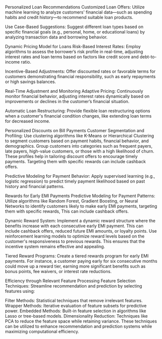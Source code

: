 Personalized Loan Recommendations
Customized Loan Offers:
Utilize machine learning to analyze customers' financial data—such as spending habits and credit history—to recommend suitable loan products.

Use Case-Based Suggestions:
Suggest different loan types based on specific financial goals (e.g., personal, home, or educational loans) by analyzing transaction data and borrowing behavior.

Dynamic Pricing Model for Loans
Risk-Based Interest Rates:
Employ algorithms to assess the borrower’s risk profile in real-time, adjusting interest rates and loan terms based on factors like credit score and debt-to-income ratio.

Incentive-Based Adjustments:
Offer discounted rates or favorable terms for customers demonstrating financial responsibility, such as early repayments or high savings balances.

Real-Time Adjustment and Monitoring
Adaptive Pricing:
Continuously monitor financial behavior, adjusting interest rates dynamically based on improvements or declines in the customer’s financial situation.

Automatic Loan Restructuring:
Provide flexible loan restructuring options when a customer's financial condition changes, like extending loan terms for decreased income.

Personalized Discounts on Bill Payments
Customer Segmentation and Profiling:
Use clustering algorithms like K-Means or Hierarchical Clustering to segment customers based on payment habits, financial behavior, and demographics.
Group customers into categories such as frequent payers, late payers, high-value customers, or those with a high likelihood of churn. These profiles help in tailoring discount offers to encourage timely payments. Targeting them with specific rewards can include cashback offers.


Predictive Modeling for Payment Behavior:
Apply supervised learning (e.g., logistic regression) to predict timely payment likelihood based on past history and financial patterns.

Rewards for Early EMI Payments
Predictive Modeling for Payment Patterns:
Utilize algorithms like Random Forest, Gradient Boosting, or Neural Networks to identify customers likely to make early EMI payments, targeting them with specific rewards, This can include cashback offers.

Dynamic Reward System:
Implement a dynamic reward structure where the benefits increase with each consecutive early EMI payment. This can include cashback offers, reduced future EMI amounts, or loyalty points.
Use reinforcement learning models to optimize reward levels based on the customer's responsiveness to previous rewards. This ensures that the incentive system remains effective and appealing.

Tiered Reward Programs:
Create a tiered rewards program for early EMI payments. For instance, a customer paying early for six consecutive months could move up a reward tier, earning more significant benefits such as bonus points, fee waivers, or interest rate reductions.

Efficiency through Relevant Feature Processing
Feature Selection Techniques:
Streamline recommendation and prediction by selecting features using:

Filter Methods: Statistical techniques that remove irrelevant features.
Wrapper Methods: Iterative evaluation of feature subsets for predictive power.
Embedded Methods: Built-in feature selection in algorithms like Lasso or tree-based models.
Dimensionality Reduction: Techniques like PCA to reduce the feature space while retaining variance.
These techniques can be utilized to enhance recommendation and prediction systems while maximizing computational efficiency.
